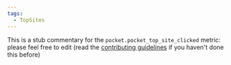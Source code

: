 ```yaml
---
tags:
  - TopSites
---
```


This is a stub commentary for the `pocket.pocket_top_site_clicked` metric: please feel free to edit (read the
[contributing guidelines](https://github.com/mozilla/glean-annotations/blob/main/CONTRIBUTING.md)
if you haven't done this before)
